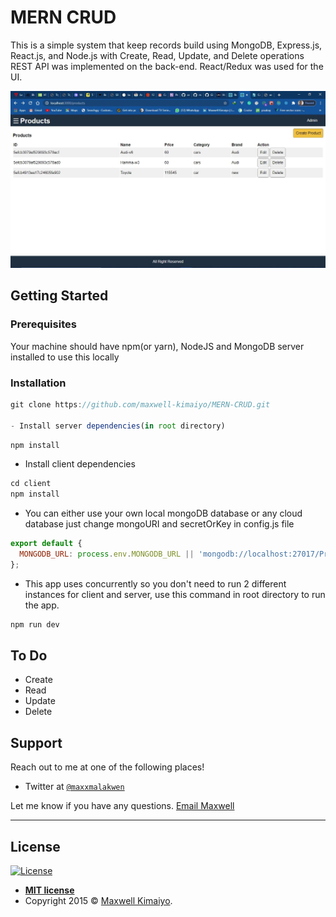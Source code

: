 # MERN CRUD

This is a simple system that keep records build using MongoDB, Express.js, React.js, and Node.js with Create, Read, Update, and Delete operations REST API was implemented on the back-end.  React/Redux was used for the UI.


<img src="https://raw.githubusercontent.com/maxwell-kimaiyo/MERN-CRUD/master/Capture.JPG?raw=true"/>


## Getting Started

### Prerequisites

Your machine should have npm(or yarn), NodeJS and MongoDB server installed to use this locally

### Installation

```js
git clone https://github.com/maxwell-kimaiyo/MERN-CRUD.git

- Install server dependencies(in root directory)

```

```js
npm install
```

- Install client dependencies

```js
cd client
npm install
```

- You can either use your own local mongoDB database or any cloud database just change mongoURI and secretOrKey in config.js file

```js
export default {
  MONGODB_URL: process.env.MONGODB_URL || 'mongodb://localhost:27017/Products',
};

```

- This app uses concurrently so you don't need to run 2 different instances for client and server, use this command in root directory to run the app.

```js
npm run dev
```

## To Do

- Create
- Read
- Update
- Delete

## Support

Reach out to me at one of the following places!

- Twitter at <a href="http://twitter.com/maxxmalakwen" target="_blank">`@maxxmalakwen`</a>

Let me know if you have any questions. [Email Maxwell](developerkimaiyo@gmail.com)



---

## License

[![License](http://img.shields.io/:license-mit-blue.svg?style=flat-square)](http://badges.mit-license.org)

- **[MIT license](http://opensource.org/licenses/mit-license.php)**
- Copyright 2015 © <a href="http://fvcproductions.com" target="_blank">Maxwell Kimaiyo</a>.
